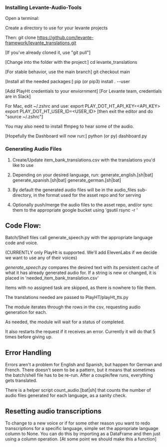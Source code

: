 
### Installing Levante-Audio-Tools

Open a terminal:

Create a directory to use for your levante projects

Then:
git clone https://github.com/levante-framework/levante_translations.git

[If you've already cloned it, use "git pull"]

[Change into the folder with the project:]
cd levante_translations

[For stable behavior, use the main branch]
git checkout main

[Install all the needed packages:]
pip (or pip3) install . --user

[Add PlayHt credentials to your enviornment]
[For Levante team, credentials are in Slack]

For Mac, edit ~/.zshrc and use:
export PLAY_DOT_HT_API_KEY=<API_KEY>
export PLAY_DOT_HT_USER_ID=<USER_ID>
[then exit the editor and do "source ~/.zshrc"]

You may also need to install ffmpeg to hear some of the audio.

[Hopefully the Dashboard will now run:]
python (or py) dashboard.py

### Generating Audio Files

1. Create/Update item_bank_translations.csv with the translations you'd like to use

2. Depending on your desired language, run:
    generate_english.[sh|bat]
    generate_spanish.[sh|bat]
    generate_german.[sh|bat]

3. By default the generated audio files will be in the audio_files
    sub-directory, in the format used for the asset repo and for serving

4. Optionally push/merge the audio files to the asset repo, and/or
    sync them to the appropriate google bucket using 'gsutil rsync -r <src> <bucket>'

## Code Flow:

Batch/Shell files call generate_speech.py with the appropriate language code and voice.

(CURRENTLY only PlayHt is supported. We'll add ElevenLabs if we decide we want
 to use any of their voices)

_generate_speech.py_ compares the desired text with its persistent cache of what
it has already generated audio for. If a string is new or changed, it is placed in
'needed_item_bank_translation.csv'

Items with no assigned task are skipped, as there is nowhere to file them.

The translations needed are passed to PlayHT/playHt_tts.py

The module iterates through the rows in the csv, requesting audio generation for each.

As needed, the module will wait for a status of completed.

It also restarts the request if it receives an error. Currently it will
do that 5 times before giving up.

## Error Handling

Errors aren't a problem for English and Spanish, but happen for German and French.
There doesn't seem to be a pattern, but it means that sometimes the batch/shell
file has to be re-run. After a couple/few runs, everything gets translated.

There is a helper script count_audio.[bat|sh] that counts the number of
audio files generated for each language, as a sanity check.

## Resetting audio transcriptions

To change to a new voice or if for some other reason you want to redo
transcriptions for a specific language, simple set the appropriate
language column to None. You can do this by importing as a DataFrame
and then just using a column operation. [At some point we should make this a function]





